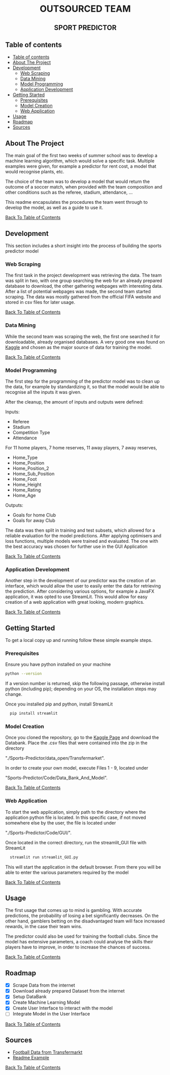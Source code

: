 <!-- Improved compatibility of back to top link: See: https://github.com/othneildrew/Best-README-Template/pull/73 -->
<!--
*** Thanks for checking out the Best-README-Template. If you have a suggestion
*** that would make this better, please fork the repo and create a pull request
*** or simply open an issue with the tag "enhancement".
*** Don't forget to give the project a star!
*** Thanks again! Now go create something AMAZING! :D
-->


<!-- Title -->
<div style="text-align: center;">
    <h1>
    OUTSOURCED TEAM
    </h1>
    <h2>
    SPORT PREDICTOR
    </h2>
</div>

## Table of contents

<!-- TOC -->
  * [Table of contents](#table-of-contents)
  * [About The Project](#about-the-project)
  * [Development](#development)
    * [Web Scraping](#web-scraping)
    * [Data Mining](#data-mining)
    * [Model Programming](#model-programming)
    * [Application Development](#application-development)
  * [Getting Started](#getting-started)
    * [Prerequisites](#prerequisites)
    * [Model Creation](#model-creation)
    * [Web Application](#web-application)
  * [Usage](#usage)
  * [Roadmap](#roadmap)
  * [Sources](#sources)
<!-- TOC -->

<!-- ABOUT THE PROJECT -->
## About The Project

The main goal of the first two weeks of summer school was to develop a machine learning algorithm, 
which would solve a specific task. Multiple examples were given, for example a predictor for rent cost, 
a model that would recognise plants, etc.

The choice of the team was to develop a model that would return the outcome of a soccer match, 
when provided with the team composition and other conditions such as the referee, stadium, attendance, ...

This readme encapsulates the procedures the team went through to develop the model, as well as a guide to use it.

[Back To Table of Contents](#table-of-contents)

<!-- DEV -->
## Development

This section includes a short insight into the process of building the sports predictor model

### Web Scraping

The first task in the project development was retrieving the data. The team was split in two, 
with one group searching the web for an already prepared database to download, the other gathering
webpages with interesting data. After a list of potential webpages was made, the second team started scraping.
The data was mostly gathered from the official FIFA website and stored in csv files for later usage.

[Back To Table of Contents](#table-of-contents)

### Data Mining

While the second team was scraping the web, the first one searched it for downloadable, already organised databases. 
A very good one was found on [Kaggle](https://www.kaggle.com/datasets/davidcariboo/player-scores?resource=download) and
chosen as the major source of data for training the model.

[Back To Table of Contents](#table-of-contents)

### Model Programming

The first step for the programming of the predictor model was to clean up the data, 
for example by standardizing it, so that the model would be able to recognise all the inputs it was given.

After the cleanup, the amount of inputs and outputs were defined:

Inputs:
* Referee
* Stadium
* Competition Type
* Attendance

For 11 home players, 7 home reserves, 11 away players, 7 away reserves, 

* Home_Type
* Home_Position
* Home_Position_2
* Home_Sub_Position
* Home_Foot
* Home_Height
* Home_Rating
* Home_Age

Outputs:
* Goals for home Club
* Goals for away Club

The data was then split in training and test subsets, which allowed for a reliable
evaluation for the model predictions. After applying optimisers and loss functions,
multiple models were trained and evaluated. 
The one with the best accuracy was chosen for further use in the GUI Application

[Back To Table of Contents](#table-of-contents)

### Application Development

Another step in the development of our predictor was the creation of an interface, 
which would allow the user to easily enter the data for retrieving the prediction.
After considering various options, for example a JavaFX application, it was opted to use StreamLit.
This would allow for easy creation of a web application with great looking, modern graphics.


[Back To Table of Contents](#table-of-contents)

<!-- GETTING STARTED -->
## Getting Started

To get a local copy up and running follow these simple example steps.

### Prerequisites

Ensure you have python installed on your machine
  ```sh
  python --version
  ```
If a version number is returned, skip the following passage, otherwise install python (including pip); 
depending on your OS, the installation steps may change.

Once you installed pip and python, install StreamLit
  ```sh
    pip install streamlit
  ```


### Model Creation

Once you cloned the repository, go to the 
[Kaggle Page](https://www.kaggle.com/datasets/davidcariboo/player-scores?resource=download) 
and download the Databank. Place the .csv files that were contained into the zip in the directory

"./Sports-Predictor/data_open/Transfermarket".

In order to create your own model, execute Files 1 - 9, located under 

"Sports-Predictor/Code/Data_Bank_And_Model".


[Back To Table of Contents](#table-of-contents)


### Web Application

To start the web application, simply path to the directory where the application python file is located. 
In this specific case, if not moved somewhere else by the user, the file is located under

"./Sports-Predictor/Code/GUI/".

Once located in the correct directory, run the streamlit_GUI file with StreamLit

  ```sh
    streamlit run streamlit_GUI.py
  ```

This will start the application in the default browser. 
From there you will be able to enter the various parameters required by the model

[Back To Table of Contents](#table-of-contents)



<!-- USAGE EXAMPLES -->
## Usage

The first usage that comes up to mind is gambling. With accurate predictions, 
the probability of losing a bet significantly decreases. 
On the other hand, gamblers betting on the disadvantaged team will face increased rewards, 
in the case their team wins.

The predictor could also be used for training the football clubs. 
Since the model has extensive parameters, a coach could analyse the skills their players
have to improve, in order to increase the chances of success.

[Back To Table of Contents](#table-of-contents)



<!-- ROADMAP -->
## Roadmap

- [x] Scrape Data from the internet
- [x] Download already prepared Dataset from the internet 
- [x] Setup DataBank 
- [x] Create Machine Learning Model
- [x] Create User Interface to interact with the model
- [ ] Integrate Model in the User Interface

[Back To Table of Contents](#table-of-contents)


<!-- ACKNOWLEDGMENTS -->
## Sources

* [Football Data from Transfermarkt](https://www.kaggle.com/datasets/davidcariboo/player-scores?resource=download)
* [Readme Example](https://github.com/othneildrew/Best-README-Template)

[Back To Table of Contents](#table-of-contents)